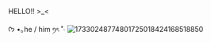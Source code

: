 HELLO!! >_<

ᡣ𐭩 •｡he / him ꪆৎ ˚⋅
![17330248774801725018424168518850](https://github.com/user-attachments/assets/caff2225-d4b0-46e7-b10a-57131442cfe6)


<!---
Br0kenGuts/Br0kenGuts is a ✨ special ✨ repository because its `README.md` (this file) appears on your GitHub profile.
You can click the Preview link to take a look at your changes.
--->
